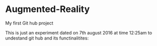 # Augmented-Reality
My first Git hub project


This is just an experiment dated on 7th august 2016 at time 12:25am to undestand git hub and its functinalitites:
